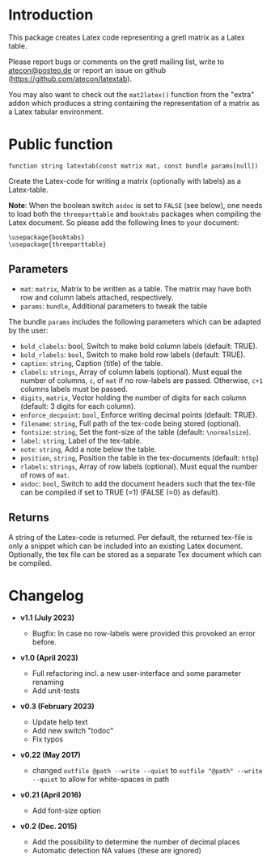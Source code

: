 # Introduction

This package creates Latex code representing a gretl matrix as a Latex table.

Please report bugs or comments on the gretl mailing list, write to
atecon@posteo.de or report an issue on github
(https://github.com/atecon/latextab).

You may also want to check out the `mat2latex()` function from the "extra"
addon which produces a string containing the representation of a matrix as a
Latex tabular environment.

# Public function

```
function string latextab(const matrix mat, const bundle params[null])
```

Create the Latex-code for writing a matrix (optionally with labels) as a
Latex-table.

**Note**: When the boolean switch `asdoc` is set to `FALSE` (see below), one
needs to load both the `threeparttable` and `booktabs` packages when compiling
the Latex document. So please add the following lines to your document:

```
\usepackage{booktabs}
\usepackage{threeparttable}
```


## Parameters

- `mat`:     `matrix`, Matrix to be written as a table. The matrix may have
             both row and column labels attached, respectively.
- `params`:  `bundle`, Additional parameters to tweak the table

The bundle `params` includes the following parameters which can be adapted by
the user:

- `bold_clabels`: bool, Switch to make bold column labels (default: TRUE).
- `bold_rlabels`: `bool`, Switch to make bold row labels (default: TRUE).
- `caption`: `string`, Caption (title) of the table.
- `clabels`: `strings`, Array of column labels (optional).
   Must equal the number of columns, `c`, of `mat` if no row-labels are passed.
   Otherwise, `c+1` columns labels must be passed.
- `digits`, `matrix`, Vector holding the number of digits for each column
   (default: 3 digits for each column).
- `enforce_decpoint`: `bool`, Enforce writing decimal points (default:
   TRUE).
- `filename`: `string`, Full path of the tex-code being stored (optional).
- `fontsize`: `string`, Set the font-size of the table (default:
  `\normalsize`).
- `label`: `string`, Label of the tex-table.
- `note`: `string`, Add a note below the table.
- `position`, `string`, Position the table in the tex-documents (default:
  `htbp`)
- `rlabels`: `strings`, Array of row labels (optional). Must equal the
   number of rows of `mat`.
- `asdoc`: `bool`, Switch to add the document headers such that the
   tex-file can be compiled if set to TRUE (=1) (FALSE (=0) as default).

## Returns

A string of the Latex-code is returned. Per default, the returned tex-file is
only a snippet which can be included into an existing Latex document.
Optionally, the tex file can be stored as a separate Tex document which can be
compiled.


# Changelog
* **v1.1 (July 2023)**
    * Bugfix: In case no row-labels were provided this provoked an error before.

* **v1.0 (April 2023)**
    * Full refactoring incl. a new user-interface and some parameter renaming
    * Add unit-tests

* **v0.3 (February 2023)**
    * Update help text
    * Add new switch "todoc"
    * Fix typos

* **v0.22 (May 2017)**
    * changed `outfile @path --write --quiet` to `outfile "@path" --write
--quiet`
    to allow for white-spaces in path

* **v0.21 (April 2016)**
   * Add font-size option

* **v0.2 (Dec. 2015)**
    * Add the possibility to determine the number of decimal places
    * Automatic detection NA values (these are ignored)
